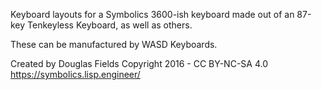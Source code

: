 Keyboard layouts for a Symbolics 3600-ish keyboard made out
of an 87-key Tenkeyless Keyboard, as well as others.

These can be manufactured by WASD Keyboards.

Created by Douglas Fields
Copyright 2016 - CC BY-NC-SA 4.0
https://symbolics.lisp.engineer/

